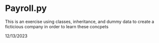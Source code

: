 <h1>Payroll.py</h1>

<p>This is an exercise using classes, inheritance, and dummy data to create a ficticious company in order to learn these concpets</p>

12/13/2023